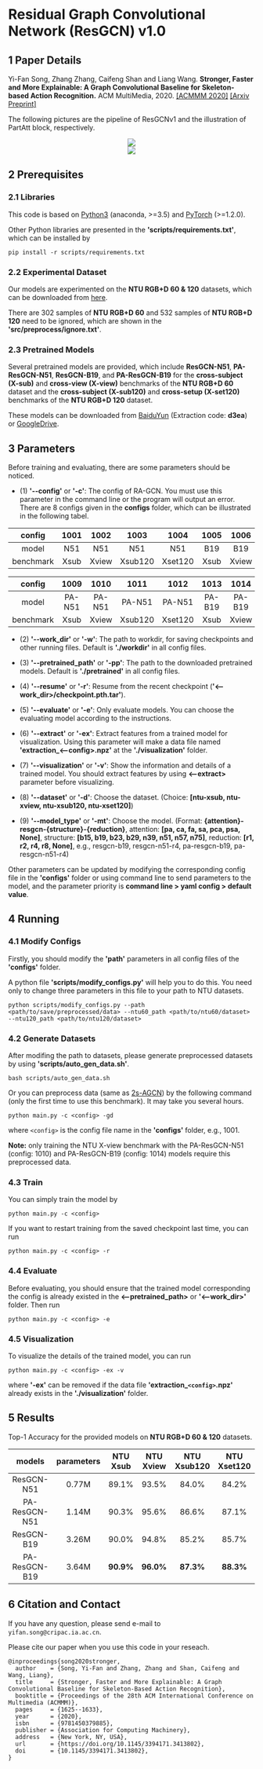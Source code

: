 # Residual Graph Convolutional Network (ResGCN) v1.0

## 1 Paper Details

Yi-Fan Song, Zhang Zhang, Caifeng Shan and Liang Wang. **Stronger, Faster and More Explainable: A Graph Convolutional Baseline for Skeleton-based Action Recognition.** ACM MultiMedia, 2020. [[ACMMM 2020]](https://dl.acm.org/doi/abs/10.1145/3394171.3413802) [[Arxiv Preprint]](https://arxiv.org/pdf/2010.09978.pdf)

The following pictures are the pipeline of ResGCNv1 and the illustration of PartAtt block, respectively.
<div align="center">
    <img src="resources/pipeline.png">
</div>

<div align="center">
    <img src="resources/partatt.png">
</div>


## 2 Prerequisites

### 2.1 Libraries

This code is based on [Python3](https://www.anaconda.com/) (anaconda, >=3.5) and [PyTorch](http://pytorch.org/) (>=1.2.0).

Other Python libraries are presented in the **'scripts/requirements.txt'**, which can be installed by 
```
pip install -r scripts/requirements.txt
```

### 2.2 Experimental Dataset

Our models are experimented on the **NTU RGB+D 60 & 120** datasets, which can be downloaded from 
[here](http://rose1.ntu.edu.sg/datasets/actionrecognition.asp).

There are 302 samples of **NTU RGB+D 60** and 532 samples of **NTU RGB+D 120** need to be ignored, which are shown in the **'src/preprocess/ignore.txt'**.

### 2.3 Pretrained Models

Several pretrained models are provided, which include **ResGCN-N51**, **PA-ResGCN-N51**, **ResGCN-B19**, and **PA-ResGCN-B19** for the **cross-subject (X-sub)** and **cross-view (X-view)** benchmarks of the **NTU RGB+D 60** dataset and the **cross-subject (X-sub120)** and **cross-setup (X-set120)** benchmarks of the **NTU RGB+D 120** dataset.

These models can be downloaded from [BaiduYun](https://pan.baidu.com/s/1iVZ2GfIhKNQq4YM3XZHiww) (Extraction code: **d3ea**) or [GoogleDrive](https://drive.google.com/drive/folders/1hb5fg1DMl_npwMIOn99RemscbAb1B3MM?usp=sharing).


## 3 Parameters

Before training and evaluating, there are some parameters should be noticed.

* (1) **'--config'** or **'-c'**: The config of RA-GCN. You must use this parameter in the command line or the program will output an error. There are 8 configs given in the **configs** folder, which can be illustrated in the following tabel.

| config    | 1001   | 1002   | 1003    | 1004    | 1005   | 1006   | 1007    | 1008    |
| :-------: | :----: | :----: | :-----: | :-----: | :----: | :----: | :-----: | :-----: |
| model     | N51    | N51    | N51     | N51     | B19    | B19    | B19     | B19     |
| benchmark | Xsub   | Xview  | Xsub120 | Xset120 | Xsub   | Xview  | Xsub120 | Xset120 |

| config    | 1009   | 1010   | 1011    | 1012    | 1013   | 1014   | 1015    | 1016    |
| :-------: | :----: | :----: | :-----: | :-----: | :----: | :----: | :-----: | :-----: |
| model     | PA-N51 | PA-N51 | PA-N51  | PA-N51  | PA-B19 | PA-B19 | PA-B19  | PA-B19  |
| benchmark | Xsub   | Xview  | Xsub120 | Xset120 | Xsub   | Xview  | Xsub120 | Xset120 |

* (2) **'--work_dir'** or **'-w'**: The path to workdir, for saving checkpoints and other running files. Default is **'./workdir'** in all config files.

* (3) **'--pretrained_path'** or **'-pp'**: The path to the downloaded pretrained models. Default is **'./pretrained'** in all config files.

* (4) **'--resume'** or **'-r'**: Resume from the recent checkpoint (**'<--work_dir>/checkpoint.pth.tar'**).

* (5) **'--evaluate'** or **'-e'**: Only evaluate models. You can choose the evaluating model according to the instructions.

* (6) **'--extract'** or **'-ex'**: Extract features from a trained model for visualization. Using this parameter will make a data file named **'extraction_<--config>.npz'** at the **'./visualization'** folder.

* (7) **'--visualization'** or **'-v'**: Show the information and details of a trained model. You should extract features by using **<--extract>** parameter before visualizing.

* (8) **'--dataset'** or **'-d'**: Choose the dataset. (Choice: **[ntu-xsub, ntu-xview, ntu-xsub120, ntu-xset120]**)

* (9) **'--model_type'** or **'-mt'**: Choose the model. (Format: **{attention}-resgcn-{structure}-{reduction}**, attention: **[pa, ca, fa, sa, pca, psa, None]**, structure: **[b15, b19, b23, b29, n39, n51, n57, n75]**, reduction: **[r1, r2, r4, r8, None]**, e.g., resgcn-b19, resgcn-n51-r4, pa-resgcn-b19, pa-resgcn-n51-r4)

Other parameters can be updated by modifying the corresponding config file in the **'configs'** folder or using command line to send parameters to the model, and the parameter priority is **command line > yaml config > default value**.


## 4 Running

### 4.1 Modify Configs

Firstly, you should modify the **'path'** parameters in all config files of the **'configs'** folder.

A python file **'scripts/modify_configs.py'** will help you to do this. You need only to change three parameters in this file to your path to NTU datasets.
```
python scripts/modify_configs.py --path <path/to/save/preprocessed/data> --ntu60_path <path/to/ntu60/dataset> --ntu120_path <path/to/ntu120/dataset>
```

### 4.2 Generate Datasets

After modifing the path to datasets, please generate preprocessed datasets by using **'scripts/auto_gen_data.sh'**.
```
bash scripts/auto_gen_data.sh
```

Or you can preprocess data (same as [2s-AGCN](https://github.com/lshiwjx/2s-AGCN)) by the following command (only the first time to use this benchmark). It may take you several hours. 
```
python main.py -c <config> -gd
```
where `<config>` is the config file name in the **'configs'** folder, e.g., 1001.

**Note:** only training the NTU X-view benchmark with the PA-ResGCN-N51 (config: 1010) and PA-ResGCN-B19 (config: 1014) models require this preprocessed data.

### 4.3 Train

You can simply train the model by 
```
python main.py -c <config>
```
If you want to restart training from the saved checkpoint last time, you can run
```
python main.py -c <config> -r
```

### 4.4 Evaluate

Before evaluating, you should ensure that the trained model corresponding the config is already existed in the **<--pretrained_path>** or **'<--work_dir>'** folder. Then run
```
python main.py -c <config> -e
```

### 4.5 Visualization

To visualize the details of the trained model, you can run
```
python main.py -c <config> -ex -v
```
where **'-ex'** can be removed if the data file **'extraction_`<config>`.npz'** already exists in the **'./visualization'** folder.


## 5 Results

Top-1 Accuracy for the provided models on **NTU RGB+D 60 & 120** datasets.

| models        | parameters | NTU Xsub  | NTU Xview | NTU Xsub120 | NTU Xset120 |
| :-----------: | :--------: | :-------: | :-------: | :---------: | :---------: |
| ResGCN-N51    | 0.77M      | 89.1%     | 93.5%     | 84.0%       | 84.2%       |
| PA-ResGCN-N51 | 1.14M      | 90.3%     | 95.6%     | 86.6%       | 87.1%       |
| ResGCN-B19    | 3.26M      | 90.0%     | 94.8%     | 85.2%       | 85.7%       |
| PA-ResGCN-B19 | 3.64M      | **90.9%** | **96.0%** | **87.3%**   | **88.3%**   |

## 6 Citation and Contact

If you have any question, please send e-mail to `yifan.song@cripac.ia.ac.cn`.

Please cite our paper when you use this code in your reseach.
```
@inproceedings{song2020stronger,
  author    = {Song, Yi-Fan and Zhang, Zhang and Shan, Caifeng and Wang, Liang},
  title     = {Stronger, Faster and More Explainable: A Graph Convolutional Baseline for Skeleton-Based Action Recognition},
  booktitle = {Proceedings of the 28th ACM International Conference on Multimedia (ACMMM)},
  pages     = {1625--1633},
  year      = {2020},
  isbn      = {9781450379885},
  publisher = {Association for Computing Machinery},
  address   = {New York, NY, USA},
  url       = {https://doi.org/10.1145/3394171.3413802},
  doi       = {10.1145/3394171.3413802},
}
```
